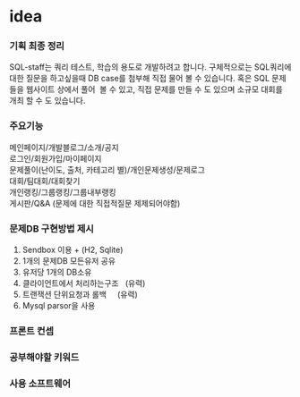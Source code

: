 # idea
### 기획 최종 정리  
SQL-staff는 쿼리 테스트, 학습의 용도로 개발하려고 합니다. 구체적으로는 SQL쿼리에 대한 질문을 하고싶을때 DB case를 첨부해 직접 물어 볼 수 있습니다. 혹은 SQL 문제들을 웹사이트 상에서 풀어  볼 수 있고, 직접 문제를 만들 수 도 있으며 소규모 대회를 개최 할 수 도 있습니다.

### 주요기능
메인페이지/개발블로그/소개/공지  
로그인/회원가입/마이페이지  
문제풀이(난이도, 출처, 카테고리 별)/개인문제생성/문제로그  
대회/팀대회/대회찾기  
개인랭킹/그룹랭킹/그룹내부랭킹  
게시판/Q&A (문제에 대한 직접적질문 제제되어야함)

### 문제DB 구현방법 제시
1. Sendbox 이용 + (H2, Sqlite)
2. 1개의 문제DB 모든유저 공유
3. 유저당 1개의 DB소유
4. 클라이언트에서 처리하는구조   (유력)
5. 트랜잭션 단위요청과 롤백     (유력)
6. Mysql parsor을 사용

### 프론트 컨셉


### 공부해야할 키워드


### 사용 소프트웨어

